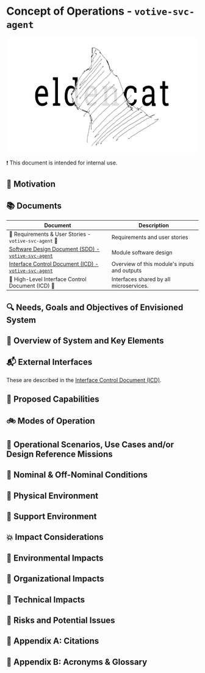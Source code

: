 # Concept of Operations - `votive-svc-agent`

<center>

<picture>
  <source media="(prefers-color-scheme: dark)" srcset="https://github.com/eldencat/terraform/raw/main/src/shared/eldencat-banner-dark.png">
  <source media="(prefers-color-scheme: light)" srcset="https://github.com/eldencat/terraform/raw/main/src/shared/eldencat-banner.png">
  <img alt="Eldencat logo in light and dark." style="height:300px" src="https://github.com/eldencat/terraform/raw/main/src/shared/eldencat-banner.png">
</picture>

</center>

:exclamation: This document is intended for internal use.

## :running: Motivation

## :books: Documents

Document | Description
--- | ---
:construction: Requirements & User Stories - `votive-svc-agent` :construction: | Requirements and user stories
[Software Design Document (SDD) - `votive-svc-agent`](./sdd.md) | Module software design
[Interface Control Document (ICD) - `votive-svc-agent`](./icd.md) | Overview of this module's inputs and outputs
:construction: High-Level Interface Control Document (ICD) :construction: | Interfaces shared by all microservices.

## :mag: Needs, Goals and Objectives of Envisioned System

## :telescope: Overview of System and Key Elements

## :mailbox_with_mail: External Interfaces
These are described in the [Interface Control Document (ICD)](./icd.md).

## :carousel_horse: Proposed Capabilities

## :bike: Modes of Operation

## :station: Operational Scenarios, Use Cases and/or Design Reference Missions

## :slot_machine: Nominal & Off-Nominal Conditions

## :electric_plug: Physical Environment

## :eyes: Support Environment

## :boom: Impact Considerations

## :seedling: Environmental Impacts

## :busts_in_silhouette: Organizational Impacts

## :microscope: Technical Impacts

## :space_invader: Risks and Potential Issues

## :bookmark: Appendix A: Citations

## :bookmark_tabs: Appendix B: Acronyms & Glossary

